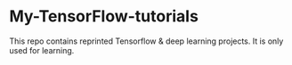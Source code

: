# My-TensorFlow-tutorials
This repo contains reprinted Tensorflow & deep learning projects. It is only used for learning.
